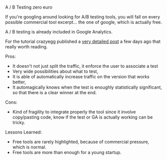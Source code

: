 A / B Testing zero euro

If you're googling around looking for A/B testing tools, you will fall on every possible commercial tool excerpt... the one of google, which is actually free.

A / B testing is already included in Google Analytics.

For the tutorial crazyegg published a [very detailed post] a few days ago that really worth reading.

Pros:

* It doesn't not just split the traffic, it enforce the user to associate a test
* Very wide possibilities about what to test,
* It is able of automatically increase traffic on the version that works better,
* It automagically knows when the test is enoughly statistically significant, so that there is a clear winner at the end.

Cons:

* Kind of fragility to integrate properly the tool since it involve copy/pasting code, know if the test or GA is actually working can be tricky.


Lessons Learned:

* Free tools are rarely highlighted, because of commercial pressure, which is normal.
* Free tools are more than enough for a young startup.

[very detailed post]:http://blog.crazyegg.com/2015/06/02/ab-testing-google-analytics
